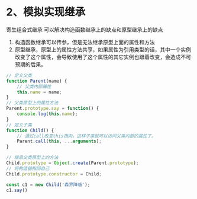 # 2、模拟实现继承

寄生组合式继承 可以解决构造函数继承上的缺点和原型继承上的缺点

1. 构造函数继承可以传参，但是无法继承原型上面的属性和方法
2. 原型继承，原型上的属性方法共享，如果属性为引用类型的话，其中一个实例改变了这个属性，会导致使用了这个属性的其它实例也跟着改变，会造成不可预期的后果。

```js
// 定义父类
function Parent(name) {
    // 父类内部属性
    this.name = name;
}
// 父类原型上的属性方法
Parent.prototype.say = function() {
    console.log(this.name);
}
// 定义子类
function Child() {
    // 通过call改变this指向，这样子类就可以访问父类内部的属性了。
    Parent.call(this, ...arguments);
}

// 继承父类原型上的方法
Child.prototype = Object.create(Parent.prototype);
// 将构造器指回自己
Child.prototype.constructor = Child;

const c1 = new Child('森界降临');
c1.say()
```